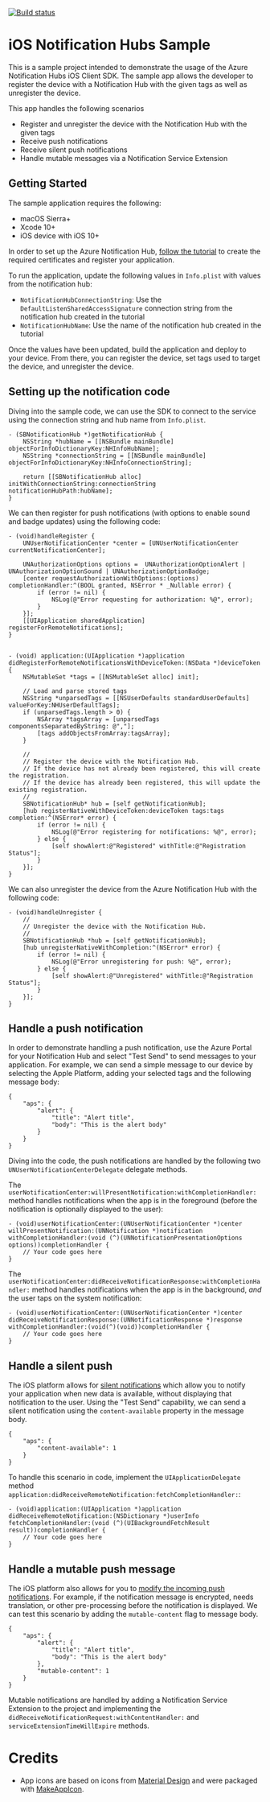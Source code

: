 [![Build status](https://build.appcenter.ms/v0.1/apps/690304e0-63d9-429c-8c9e-f44abe9305dc/branches/master/badge)](https://appcenter.ms)
# iOS Notification Hubs Sample

This is a sample project intended to demonstrate the usage of the Azure Notification Hubs iOS Client SDK.  The sample app allows the developer to register the device with a Notification Hub with the given tags as well as unregister the device. 

This app handles the following scenarios
- Register and unregister the device with the Notification Hub with the given tags
- Receive push notifications
- Receive silent push notifications
- Handle mutable messages via a Notification Service Extension

## Getting Started

The sample application requires the following:
- macOS Sierra+
- Xcode 10+
- iOS device with iOS 10+

In order to set up the Azure Notification Hub, [follow the tutorial](https://docs.microsoft.com/en-us/azure/notification-hubs/notification-hubs-ios-apple-push-notification-apns-get-started) to create the required certificates and register your application.

To run the application, update the following values in `Info.plist` with values from the notification hub:
- `NotificationHubConnectionString`: Use the `DefaultListenSharedAccessSignature` connection string from the notification hub created in the tutorial
- `NotificationHubName`: Use the name of the notification hub created in the tutorial

Once the values have been updated, build the application and deploy to your device.  From there, you can register the device, set tags used to target the device, and unregister the device.

## Setting up the notification code

Diving into the sample code, we can use the SDK to connect to the service using the connection string and hub name from `Info.plist`.

```objc
- (SBNotificationHub *)getNotificationHub {
    NSString *hubName = [[NSBundle mainBundle] objectForInfoDictionaryKey:NHInfoHubName];
    NSString *connectionString = [[NSBundle mainBundle] objectForInfoDictionaryKey:NHInfoConnectionString];
    
    return [[SBNotificationHub alloc] initWithConnectionString:connectionString notificationHubPath:hubName];
}
```

We can then register for push notifications (with options to enable sound and badge updates) using the following code:

```objc
- (void)handleRegister {
    UNUserNotificationCenter *center = [UNUserNotificationCenter currentNotificationCenter];

    UNAuthorizationOptions options =  UNAuthorizationOptionAlert | UNAuthorizationOptionSound | UNAuthorizationOptionBadge;
    [center requestAuthorizationWithOptions:(options) completionHandler:^(BOOL granted, NSError * _Nullable error) {
        if (error != nil) {
            NSLog(@"Error requesting for authorization: %@", error);
        }
    }];
    [[UIApplication sharedApplication] registerForRemoteNotifications];
}


- (void) application:(UIApplication *)application didRegisterForRemoteNotificationsWithDeviceToken:(NSData *)deviceToken {
    NSMutableSet *tags = [[NSMutableSet alloc] init];

    // Load and parse stored tags
    NSString *unparsedTags = [[NSUserDefaults standardUserDefaults] valueForKey:NHUserDefaultTags];
    if (unparsedTags.length > 0) {
        NSArray *tagsArray = [unparsedTags componentsSeparatedByString: @","];
        [tags addObjectsFromArray:tagsArray];
    }

    //
    // Register the device with the Notification Hub.
    // If the device has not already been registered, this will create the registration.
    // If the device has already been registered, this will update the existing registration.
    //
    SBNotificationHub* hub = [self getNotificationHub];
    [hub registerNativeWithDeviceToken:deviceToken tags:tags completion:^(NSError* error) {
        if (error != nil) {
            NSLog(@"Error registering for notifications: %@", error);
        } else {
            [self showAlert:@"Registered" withTitle:@"Registration Status"];
        }
    }];
}
```

We can also unregister the device from the Azure Notification Hub with the following code:

```objc
- (void)handleUnregister {
    //
    // Unregister the device with the Notification Hub.
    //
    SBNotificationHub *hub = [self getNotificationHub];
    [hub unregisterNativeWithCompletion:^(NSError* error) {
        if (error != nil) {
            NSLog(@"Error unregistering for push: %@", error);
        } else {
            [self showAlert:@"Unregistered" withTitle:@"Registration Status"];
        }
    }];
}
```

## Handle a push notification

In order to demonstrate handling a push notification, use the Azure Portal for your Notification Hub and select "Test Send" to send messages to your application.  For example, we can send a simple message to our device by selecting the Apple Platform, adding your selected tags and the following message body:

```
{
    "aps": {
        "alert": {
            "title": "Alert title",
            "body": "This is the alert body"
        }
    }
}
```

Diving into the code, the push notifications are handled by the following two `UNUserNotificationCenterDelegate` delegate methods.

The `userNotificationCenter:willPresentNotification:withCompletionHandler:` method handles notifications when the app is in the foreground (before the notification is optionally displayed to the user):

```objc
- (void)userNotificationCenter:(UNUserNotificationCenter *)center willPresentNotification:(UNNotification *)notification withCompletionHandler:(void (^)(UNNotificationPresentationOptions options))completionHandler {
    // Your code goes here
}
```

The `userNotificationCenter:didReceiveNotificationResponse:withCompletionHandler:` method handles notifications when the app is in the background, _and_ the user taps on the system notification:

```objc
- (void)userNotificationCenter:(UNUserNotificationCenter *)center didReceiveNotificationResponse:(UNNotificationResponse *)response withCompletionHandler:(void(^)(void))completionHandler {
    // Your code goes here
}
```

## Handle a silent push

The iOS platform allows for [silent notifications](https://developer.apple.com/documentation/usernotifications/setting_up_a_remote_notification_server/pushing_updates_to_your_app_silently?language=objc) which allow you to notify your application when new data is available, without displaying that notification to the user.  Using the "Test Send" capability, we can send a silent notification using the `content-available` property in the message body.

```
{
    "aps": {
        "content-available": 1
    }
}
```

To handle this scenario in code, implement the `UIApplicationDelegate` method `application:didReceiveRemoteNotification:fetchCompletionHandler:`:

```objc
- (void)application:(UIApplication *)application didReceiveRemoteNotification:(NSDictionary *)userInfo fetchCompletionHandler:(void (^)(UIBackgroundFetchResult result))completionHandler {
    // Your code goes here
}
```

## Handle a mutable push message

The iOS platform also allows for you to [modify the incoming push notifications](https://developer.apple.com/documentation/usernotifications/modifying_content_in_newly_delivered_notifications?language=objc). For example, if the notification message is encrypted, needs translation, or other pre-processing before the notification is displayed. We can test this scenario by adding the `mutable-content` flag to message body.

```
{
    "aps": {
        "alert": {
            "title": "Alert title",
            "body": "This is the alert body"
        },
        "mutable-content": 1
    }
}
```

Mutable notifications are handled by adding a Notification Service Extension to the project and implementing the `didReceiveNotificationRequest:withContentHandler:` and `serviceExtensionTimeWillExpire` methods.

# Credits

- App icons are based on icons from [Material Design](https://material.io/tools/icons) and were packaged with [MakeAppIcon](https://makeappicon.com/).
